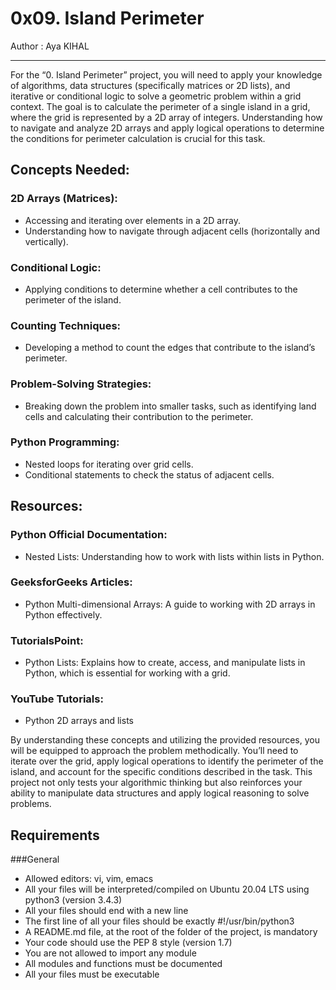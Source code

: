 # 0x09. Island Perimeter
Author : Aya KIHAL
________________________________________



For the “0. Island Perimeter” project, you will need to apply your knowledge of algorithms, data structures (specifically matrices or 2D lists), and iterative or conditional logic to solve a geometric problem within a grid context. The goal is to calculate the perimeter of a single island in a grid, where the grid is represented by a 2D array of integers. Understanding how to navigate and analyze 2D arrays and apply logical operations to determine the conditions for perimeter calculation is crucial for this task.

## Concepts Needed:
### 2D Arrays (Matrices):

* Accessing and iterating over elements in a 2D array.
* Understanding how to navigate through adjacent cells (horizontally and vertically).

### Conditional Logic:

* Applying conditions to determine whether a cell contributes to the perimeter of the island.

### Counting Techniques:

* Developing a method to count the edges that contribute to the island’s perimeter.

### Problem-Solving Strategies:

* Breaking down the problem into smaller tasks, such as identifying land cells and calculating their contribution to the perimeter.

### Python Programming:

* Nested loops for iterating over grid cells.
* Conditional statements to check the status of adjacent cells.

## Resources:

### Python Official Documentation:

* Nested Lists: Understanding how to work with lists within lists in Python.

### GeeksforGeeks Articles:

* Python Multi-dimensional Arrays: A guide to working with 2D arrays in Python effectively.

### TutorialsPoint:

* Python Lists: Explains how to create, access, and manipulate lists in Python, which is essential for working with a grid.

### YouTube Tutorials:

* Python 2D arrays and lists

By understanding these concepts and utilizing the provided resources, you will be equipped to approach the problem methodically. You’ll need to iterate over the grid, apply logical operations to identify the perimeter of the island, and account for the specific conditions described in the task. This project not only tests your algorithmic thinking but also reinforces your ability to manipulate data structures and apply logical reasoning to solve problems.


## Requirements

###General
* Allowed editors: vi, vim, emacs
* All your files will be interpreted/compiled on Ubuntu 20.04 LTS using python3 (version 3.4.3)
* All your files should end with a new line
* The first line of all your files should be exactly #!/usr/bin/python3
* A README.md file, at the root of the folder of the project, is mandatory
* Your code should use the PEP 8 style (version 1.7)
* You are not allowed to import any module
* All modules and functions must be documented
* All your files must be executable



